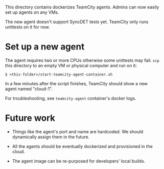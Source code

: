 This directory contains dockerizes TeamCity agents. Admins can now easily set up agents on any VMs.

The new agent doesn't support SyncDET tests yet. TeamCity only runs unittests on it for now.

# Set up a new agent

The agent requires two or more CPUs otherwise some unittests may fail. `scp` this directory
to an empty VM or physical computer and run on it:

    $ <this-folder>/start-teamcity-agent-container.sh

In a few minutes after the script finishes, TeamCity should show a new agent named "cloud-1".

For troubleshooting, see `teamcity-agent` container's docker logs.

# Future work

- Things like the agent's port and name are hardcoded. We should dynamically assign them in the future.

- All the agents should be eventually dockerized and provisioned in the cloud.

- The agent image can be re-purposed for developers' local builds. 


